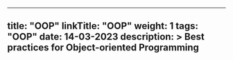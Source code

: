 
---
title: "OOP"
linkTitle: "OOP"
weight: 1
tags: "OOP"
date: 14-03-2023
description: >
  Best practices for Object-oriented Programming
---

